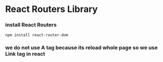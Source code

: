 # React Routers Library
### install React Routers 
```terminal
npm install react-router-dom
```

### we do not use A tag because its reload whole page so we use Link tag in react 